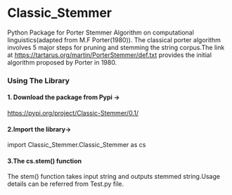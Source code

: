 # Classic_Stemmer
Python Package for Porter Stemmer Algorithm on computational linguistics(adapted from M.F Porter(1980)).
The classical porter algorithm involves 5 major steps for pruning and stemming the string corpus.The link at https://tartarus.org/martin/PorterStemmer/def.txt provides the
initial algorithm proposed by Porter in 1980.


### Using The Library
#### 1. Download the package from Pypi ->
https://pypi.org/project/Classic-Stemmer/0.1/
#### 2.Import the library-> 
 import Classic_Stemmer.Classic_Stemmer as cs
#### 3.The cs.stem() function 
The stem() function takes input string and outputs stemmed string.Usage details can be referred from Test.py file.
